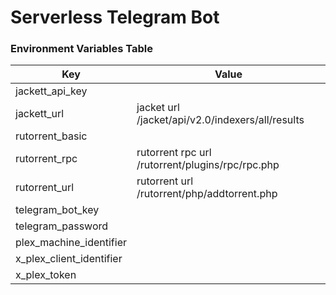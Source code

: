 # Serverless Telegram Bot

### Environment Variables Table

| Key                      | Value                                            |
|--------------------------|--------------------------------------------------|
| jackett_api_key          |                                                  |
| jackett_url              | jacket url /jacket/api/v2.0/indexers/all/results |
| rutorrent_basic          |                                                  |
| rutorrent_rpc            | rutorrent rpc url /rutorrent/plugins/rpc/rpc.php |
| rutorrent_url            | rutorrent url /rutorrent/php/addtorrent.php      |
| telegram_bot_key         |                                                  |
| telegram_password        |                                                  |
| plex_machine_identifier  |                                                  |
| x_plex_client_identifier |                                                  |
| x_plex_token             |                                                  |
